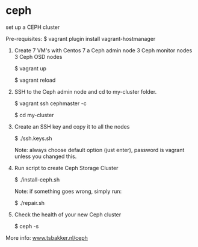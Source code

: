 # ceph
set up a CEPH cluster

Pre-requisites:
$ vagrant plugin install vagrant-hostmanager 

1. Create 7 VM's with Centos 7
   a Ceph admin node
   3 Ceph monitor nodes
   3 Ceph OSD nodes
   
   $ vagrant up
   
   $ vagrant reload
   
2. SSH to the Ceph admin node and cd to my-cluster folder.

   $ vagrant ssh cephmaster -c
   
   $ cd my-cluster
 
3. Create an SSH key and copy it to all the nodes

   $ ./ssh.keys.sh
   
   Note: always choose default option (just enter), password is vagrant
   unless you changed this.

4. Run script to create Ceph Storage Cluster

   $ ./install-ceph.sh
   
   Note: if something goes wrong, simply run:
   
   $ ./repair.sh
   
5. Check the health of your new Ceph cluster

   $ ceph -s
   
More info: www.tsbakker.nl/ceph 

